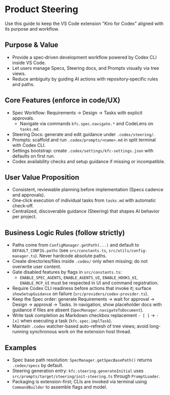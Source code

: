 # Product Steering

Use this guide to keep the VS Code extension "Kiro for Codex" aligned with its purpose and workflow.

## Purpose & Value
- Provide a spec‑driven development workflow powered by Codex CLI inside VS Code.
- Let users manage Specs, Steering docs, and Prompts visually via tree views.
- Reduce ambiguity by guiding AI actions with repository‑specific rules and paths.

## Core Features (enforce in code/UX)
- Spec Workflow: Requirements → Design → Tasks with explicit approvals.
  - Navigate via commands `kfc.spec.navigate.*` and CodeLens on `tasks.md`.
- Steering Docs: generate and edit guidance under `.codex/steering/`.
- Prompts: scaffold and run `.codex/prompts/<name>.md` in split terminal with Codex CLI.
- Settings bootstrap: create `.codex/settings/kfc-settings.json` with defaults on first run.
- Codex availability checks and setup guidance if missing or incompatible.

## User Value Proposition
- Consistent, reviewable planning before implementation (Specs cadence and approvals).
- One‑click execution of individual tasks from `tasks.md` with automatic check‑off.
- Centralized, discoverable guidance (Steering) that shapes AI behavior per project.

## Business Logic Rules (follow strictly)
- Paths come from `ConfigManager.getPath(...)` and default to `DEFAULT_CONFIG.paths` (see `src/constants.ts`, `src/utils/config-manager.ts`). Never hardcode absolute paths.
- Create directories/files inside `.codex/` only when missing; do not overwrite user content.
- Gate disabled features by flags in `src/constants.ts`:
  - `ENABLE_SPEC_AGENTS`, `ENABLE_AGENTS_UI`, `ENABLE_HOOKS_UI`, `ENABLE_MCP_UI` must be respected in UI and command registration.
- Require Codex CLI readiness before actions that invoke it; surface `showSetupGuidance` on failure (`src/providers/codex-provider.ts`).
- Keep the Spec order: generate Requirements → wait for approval → Design → approval → Tasks. In navigation, show placeholder docs with guidance if files are absent (`SpecManager.navigateToDocument`).
- Write task completion as Markdown checkbox replacement `- [ ]` → `- [x]` when executing a task (`kfc.spec.implTask`).
- Maintain `.codex` watcher-based auto-refresh of tree views; avoid long-running synchronous work on the extension host thread.

## Examples
- Spec base path resolution: `SpecManager.getSpecBasePath()` returns `.codex/specs` by default.
- Steering generation entry: `kfc.steering.generateInitial` uses `src/prompts/target/steering/init-steering.ts` through `PromptLoader`.
- Packaging is extension-first; CLIs are invoked via terminal using `CommandBuilder` to assemble flags and model.

